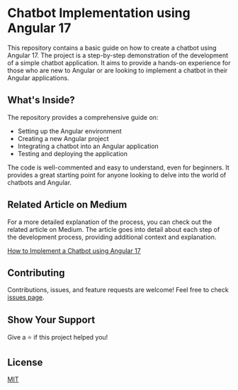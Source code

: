 # Chatbot Implementation using Angular 17

This repository contains a basic guide on how to create a chatbot using Angular 17. The project is a step-by-step demonstration of the development of a simple chatbot application. It aims to provide a hands-on experience for those who are new to Angular or are looking to implement a chatbot in their Angular applications.

## What's Inside?

The repository provides a comprehensive guide on:

- Setting up the Angular environment
- Creating a new Angular project
- Integrating a chatbot into an Angular application
- Testing and deploying the application

The code is well-commented and easy to understand, even for beginners. It provides a great starting point for anyone looking to delve into the world of chatbots and Angular.

## Related Article on Medium

For a more detailed explanation of the process, you can check out the related article on Medium. The article goes into detail about each step of the development process, providing additional context and explanation.

[How to Implement a Chatbot using Angular 17](https://medium.com/@yourusername/how-to-implement-a-chatbot-using-angular-17-xxxx)

## Contributing

Contributions, issues, and feature requests are welcome! Feel free to check [issues page](https://github.com/yourusername/chatbot-angular17/issues). 

## Show Your Support

Give a ⭐️ if this project helped you!

## License

[MIT](https://github.com/yourusername/chatbot-angular17/blob/main/LICENSE)
